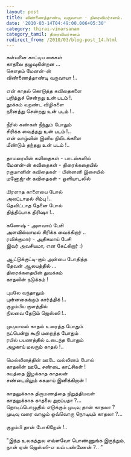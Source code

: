 ```yaml
---
layout: post
title: விண்ணைத்தாண்டி வருவாயா - திரைவிமர்சனம்.
date: '2010-03-14T04:49:00.006+05:30'
category: thirai-vimarsanam
category_tamil: திரைவிமர்சனம்
redirect_from: /2010/03/blog-post_14.html
---
```


கள்வனை காட்டிய கைகள்<br />
காதலை தழுவுகின்றன ...<br />
கௌதம் மேனன்-ன்<br />
விண்ணைத்தாண்டி வருவாயா !..<br />
<br />
என் காதல் கொடுத்த கவிதைகளை <br />
பறித்துச் சென்றது உன் படம் !.<br />
தூக்கம் வறண்ட விழிகளை <br />
நனைத்து சென்றது உன் படம் !..<br />
<br />
நீரில் கண்கள் நீந்தும் போதும்<br />
சிரிக்க வைத்தது உன் படம் !..<br />
என் வாழ்வின் இனிய நிமிடங்களை<br />
மீண்டும் தந்தது உன் படம் !..<br />
<br />
தாமரையின் கவிதைகள் - பாடல்களில்<br />
மேனன்-ன் கவிதைகள் - திரைக்கதையில்<br />
ரகுமானின் கவிதைகள் - பின்னனி இசையில்<br />
மனோஜ்-ன் கவிதைகள் - ஒளியாடலில்<br />
<br />
மிரளாத காளையை போல்<br />
அலட்டாமல் சிம்பு !..<br />
தெவிட்டாத தேனை போல்<br />
தித்திப்பாக திரிஷா !..<br />
<br />
கணேஷ் - அளவாய் பேசி<br />
அளவில்லாமல் சிரிக்க வைக்கிறார் ..<br />
ரவிக்குமார் - அதிகமாய் பேசி <br />
இவர் அவசியமா, என கேட்கிறார் :) <br />
<br />
ஆட்டுக்குட்டி-கும் அன்பை போதித்த <br />
தேவன் ஆலயத்தில் ...<br />
திரைக்கதையின் துவக்கம் <br />
காதலின் நடுக்கம் !<br />
<br />
புயலே வந்தாலும் <br />
புன்னகைக்கும் கார்த்திக் !..<br />
குழம்பிய குளத்தில் <br />
நிலவை தேடும் ஜெஸ்ஸி !..<br />
<br />
முடியாமல் காதல் உரைத்த போதும்<br />
நட்பென்று கூறி மறைத்த போதும்<br />
ரயில் பயணத்தில் உடைந்த போதும் <br />
அழகாய் மலரும் காதல் !..<br />
<br />
மெல்லினத்தின் ஊடே வல்லினம் போல் <br />
காதலின் ஊடே சண்டை காட்சிகள் !<br />
சுயத்தை இழக்காத காதலன் <br />
சண்டையிலும் சுகமாய் இனிக்கிறான் !<br />
<br />
காதலுக்காக திருமணத்தை நிறுத்தியவள்<br />
காதலுக்காக காதலை துறப்பதா ?...<br />
நொடிப்பொழுதில் எடுக்கும் முடிவு தான் காதலா ?<br />
முடிவு வரை வாழும் ஒவ்வொரு நொடியும் காதலா ?...<br />
<br />
குழம்பி தான் போகிறேன் !..<br />
<br />
"இந்த உலகத்துல எவ்ளவோ பொண்ணுங்க இருந்தும்,<br />
நான் ஏன் ஜெஸ்ஸி-எ லவ் பண்ணேன் ?.. "<br />
<br />